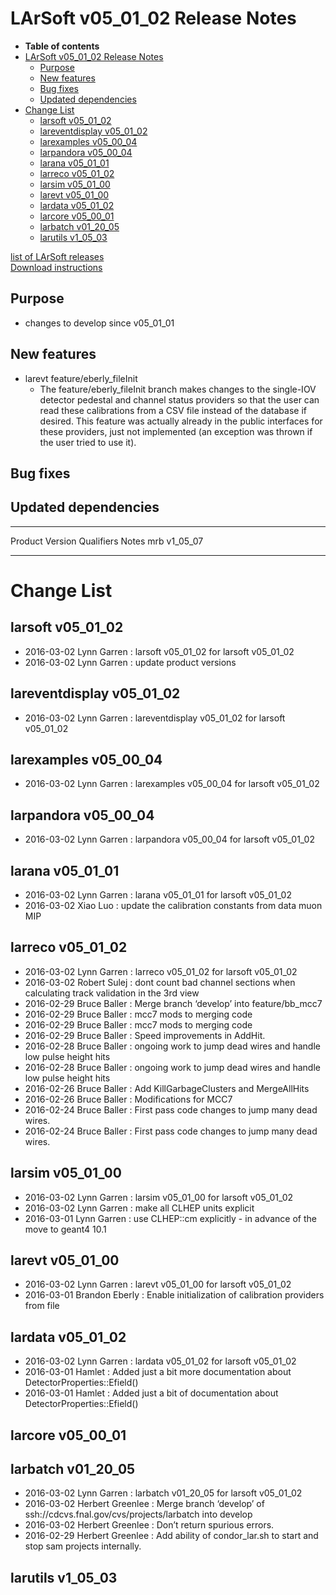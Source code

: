 LArSoft v05\_01\_02 Release Notes
======================================================================

-   **Table of contents**
-   [LArSoft v05\_01\_02 Release Notes](#LArSoft-v05_01_02-Release-Notes)
    -   [Purpose](#Purpose)
    -   [New features](#New-features)
    -   [Bug fixes](#Bug-fixes)
    -   [Updated dependencies](#Updated-dependencies)
-   [Change List](#Change-List)
    -   [larsoft v05\_01\_02](#larsoft-v05_01_02)
    -   [lareventdisplay v05\_01\_02](#lareventdisplay-v05_01_02)
    -   [larexamples v05\_00\_04](#larexamples-v05_00_04)
    -   [larpandora v05\_00\_04](#larpandora-v05_00_04)
    -   [larana v05\_01\_01](#larana-v05_01_01)
    -   [larreco v05\_01\_02](#larreco-v05_01_02)
    -   [larsim v05\_01\_00](#larsim-v05_01_00)
    -   [larevt v05\_01\_00](#larevt-v05_01_00)
    -   [lardata v05\_01\_02](#lardata-v05_01_02)
    -   [larcore v05\_00\_01](#larcore-v05_00_01)
    -   [larbatch v01\_20\_05](#larbatch-v01_20_05)
    -   [larutils v1\_05\_03](#larutils-v1_05_03)

[list of LArSoft releases](LArSoft_release_list)\
[Download instructions](http://scisoft.fnal.gov/scisoft/bundles/larsoft/v05_01_02/larsoft-v05_01_02.html)

Purpose
--------------------

-   changes to develop since v05\_01\_01

New features
------------------------------

-   larevt feature/eberly\_fileInit
    -   The feature/eberly\_fileInit branch makes changes to the single-IOV detector pedestal and channel status providers so that the user can read these calibrations from a CSV file instead of the database if desired. This feature was actually already in the public interfaces for these providers, just not implemented (an exception was thrown if the user tried to use it).

Bug fixes
------------------------

Updated dependencies
----------------------------------------------

  --------- ------------ ------------ -------
  Product   Version      Qualifiers   Notes
  mrb       v1\_05\_07                
  --------- ------------ ------------ -------

Change List
============================

larsoft v05\_01\_02
------------------------------------------

-   2016-03-02 Lynn Garren : larsoft v05\_01\_02 for larsoft v05\_01\_02
-   2016-03-02 Lynn Garren : update product versions

lareventdisplay v05\_01\_02
----------------------------------------------------------

-   2016-03-02 Lynn Garren : lareventdisplay v05\_01\_02 for larsoft v05\_01\_02

larexamples v05\_00\_04
--------------------------------------------------

-   2016-03-02 Lynn Garren : larexamples v05\_00\_04 for larsoft v05\_01\_02

larpandora v05\_00\_04
------------------------------------------------

-   2016-03-02 Lynn Garren : larpandora v05\_00\_04 for larsoft v05\_01\_02

larana v05\_01\_01
----------------------------------------

-   2016-03-02 Lynn Garren : larana v05\_01\_01 for larsoft v05\_01\_02
-   2016-03-02 Xiao Luo : update the calibration constants from data muon MIP

larreco v05\_01\_02
------------------------------------------

-   2016-03-02 Lynn Garren : larreco v05\_01\_02 for larsoft v05\_01\_02
-   2016-03-02 Robert Sulej : dont count bad channel sections when calculating track validation in the 3rd view
-   2016-02-29 Bruce Baller : Merge branch ‘develop’ into feature/bb\_mcc7
-   2016-02-29 Bruce Baller : mcc7 mods to merging code
-   2016-02-29 Bruce Baller : mcc7 mods to merging code
-   2016-02-29 Bruce Baller : Speed improvements in AddHit.
-   2016-02-28 Bruce Baller : ongoing work to jump dead wires and handle low pulse height hits
-   2016-02-28 Bruce Baller : ongoing work to jump dead wires and handle low pulse height hits
-   2016-02-26 Bruce Baller : Add KillGarbageClusters and MergeAllHits
-   2016-02-26 Bruce Baller : Modifications for MCC7
-   2016-02-24 Bruce Baller : First pass code changes to jump many dead wires.
-   2016-02-24 Bruce Baller : First pass code changes to jump many dead wires.

larsim v05\_01\_00
----------------------------------------

-   2016-03-02 Lynn Garren : larsim v05\_01\_00 for larsoft v05\_01\_02
-   2016-03-02 Lynn Garren : make all CLHEP units explicit
-   2016-03-01 Lynn Garren : use CLHEP::cm explicitly - in advance of the move to geant4 10.1

larevt v05\_01\_00
----------------------------------------

-   2016-03-02 Lynn Garren : larevt v05\_01\_00 for larsoft v05\_01\_02
-   2016-03-01 Brandon Eberly : Enable initialization of calibration providers from file

lardata v05\_01\_02
------------------------------------------

-   2016-03-02 Lynn Garren : lardata v05\_01\_02 for larsoft v05\_01\_02
-   2016-03-01 Hamlet : Added just a bit more documentation about DetectorProperties::Efield()
-   2016-03-01 Hamlet : Added just a bit of documentation about DetectorProperties::Efield()

larcore v05\_00\_01
------------------------------------------

larbatch v01\_20\_05
--------------------------------------------

-   2016-03-02 Lynn Garren : larbatch v01\_20\_05 for larsoft v05\_01\_02
-   2016-03-02 Herbert Greenlee : Merge branch ‘develop’ of ssh://cdcvs.fnal.gov/cvs/projects/larbatch into develop
-   2016-03-02 Herbert Greenlee : Don’t return spurious errors.
-   2016-02-29 Herbert Greenlee : Add ability of condor\_lar.sh to start and stop sam projects internally.

larutils v1\_05\_03
------------------------------------------

